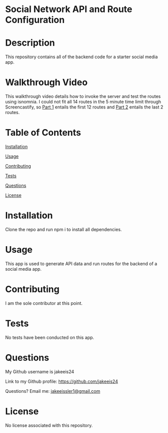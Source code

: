 # Social Network API and Route Configuration

# Description

This repository contains all of the backend code for a starter social media app.

# Walkthrough Video

This walkthrough video details how to invoke the server and test the routes using isnomnia. I could not fit all 14 routes in the 5 minute time limit through Screencastify, so
[Part 1](https://drive.google.com/file/d/1MlJlfCLwAzM9ZDi27huUFZUoi86uxjHj/view) entails the first 12 routes and [Part 2](https://drive.google.com/file/d/13EH9SwGInWzbF_eOQZ8IRpFPIBFsPCo7/view) entails the last 2 routes.

# Table of Contents

[Installation](#instructions)

[Usage](#usage)

[Contributing](#contributing)

[Tests](#tests)

[Questions](#questions)

[License](#license)

# Installation

Clone the repo and run npm i to install all dependencies.

# Usage

This app is used to generate API data and run routes for the backend of a social media app.

# Contributing

I am the sole contributor at this point.

# Tests

No tests have been conducted on this app.

# Questions

My Github username is jakeeis24

Link to my Github profile: https://github.com/jakeeis24

Questions? Email me: jakeeissler1@gmail.com

# License

No license associated with this repository.
